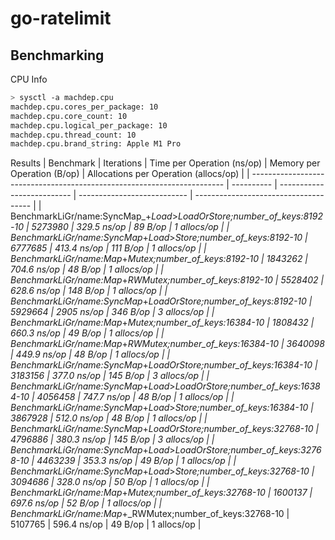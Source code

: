 # go-ratelimit

## Benchmarking
CPU Info

```bash
> sysctl -a machdep.cpu
machdep.cpu.cores_per_package: 10
machdep.cpu.core_count: 10
machdep.cpu.logical_per_package: 10
machdep.cpu.thread_count: 10
machdep.cpu.brand_string: Apple M1 Pro
```

Results
| Benchmark                                                               | Iterations | Time per Operation (ns/op) | Memory per Operation (B/op) | Allocations per Operation (allocs/op) |
| ----------------------------------------------------------------------- | ---------- | -------------------------- | --------------------------- | ------------------------------------- |
| BenchmarkLiGr/name:SyncMap_+_Load_>_LoadOrStore;number_of_keys:8192-10  | 5273980    | 329.5 ns/op                | 89 B/op                     | 1 allocs/op                           |
| BenchmarkLiGr/name:SyncMap_+_Load_>_Store;number_of_keys:8192-10        | 6777685    | 413.4 ns/op                | 111 B/op                    | 1 allocs/op                           |
| BenchmarkLiGr/name:Map_+_Mutex;number_of_keys:8192-10                   | 1843262    | 704.6 ns/op                | 48 B/op                     | 1 allocs/op                           |
| BenchmarkLiGr/name:Map_+_RWMutex;number_of_keys:8192-10                 | 5528402    | 628.6 ns/op                | 148 B/op                    | 1 allocs/op                           |
| BenchmarkLiGr/name:SyncMap_+_LoadOrStore;number_of_keys:8192-10         | 5929664    | 2905 ns/op                 | 346 B/op                    | 3 allocs/op                           |
| BenchmarkLiGr/name:Map_+_Mutex;number_of_keys:16384-10                  | 1808432    | 660.3 ns/op                | 49 B/op                     | 1 allocs/op                           |
| BenchmarkLiGr/name:Map_+_RWMutex;number_of_keys:16384-10                | 3640098    | 449.9 ns/op                | 48 B/op                     | 1 allocs/op                           |
| BenchmarkLiGr/name:SyncMap_+_LoadOrStore;number_of_keys:16384-10        | 3183156    | 377.0 ns/op                | 145 B/op                    | 3 allocs/op                           |
| BenchmarkLiGr/name:SyncMap_+_Load_>_LoadOrStore;number_of_keys:16384-10 | 4056458    | 747.7 ns/op                | 48 B/op                     | 1 allocs/op                           |
| BenchmarkLiGr/name:SyncMap_+_Load_>_Store;number_of_keys:16384-10       | 3867928    | 512.0 ns/op                | 48 B/op                     | 1 allocs/op                           |
| BenchmarkLiGr/name:SyncMap_+_LoadOrStore;number_of_keys:32768-10        | 4796886    | 380.3 ns/op                | 145 B/op                    | 3 allocs/op                           |
| BenchmarkLiGr/name:SyncMap_+_Load_>_LoadOrStore;number_of_keys:32768-10 | 4463239    | 353.3 ns/op                | 49 B/op                     | 1 allocs/op                           |
| BenchmarkLiGr/name:SyncMap_+_Load_>_Store;number_of_keys:32768-10       | 3094686    | 328.0 ns/op                | 50 B/op                     | 1 allocs/op                           |
| BenchmarkLiGr/name:Map_+_Mutex;number_of_keys:32768-10                  | 1600137    | 697.6 ns/op                | 52 B/op                     | 1 allocs/op                           |
| BenchmarkLiGr/name:Map_+_RWMutex;number_of_keys:32768-10                | 5107765    | 596.4 ns/op                | 49 B/op                     | 1 allocs/op                           |

